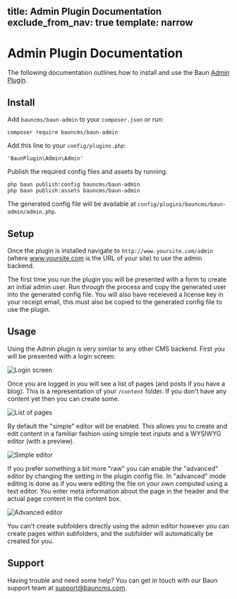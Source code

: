title: Admin Plugin Documentation
exclude_from_nav: true
template: narrow
----
# Admin Plugin Documentation

The following documentation outlines how to install and use the Baun [Admin Plugin](/plugins/admin).

## Install

Add `bauncms/baun-admin` to your `composer.json` or run:

    composer require bauncms/baun-admin

Add this line to your `config/plugins.php`:

    'BaunPlugin\Admin\Admin'

Publish the required config files and assets by running:

    php baun publish:config bauncms/baun-admin
    php baun publish:assets bauncms/baun-admin

The generated config file will be available at `config/plugins/bauncms/baun-admin/admin.php`.

## Setup

Once the plugin is installed navigate to `http://www.yoursite.com/admin` (where www.yoursite.com is
the URL of your site) to use the admin backend.

The first time you run the plugin you will be presented with a form to create an initial admin user. Run
through the process and copy the generated user into the generated config file. You will also have receieved
a license key in your receipt email, this must also be copied to the generated config file to use the plugin.

## Usage

Using the Admin plugin is very similar to any other CMS backend. First you will be presented with a login screen:

![Login screen](/themes/baun/img/plugins/screen-1.png)

Once you are logged in you will see a list of pages (and posts if you have a blog). This is a representation of your
`/content` folder. If you don't have any content yet then you can create some.

![List of pages](/themes/baun/img/plugins/screen-2.png)

By default the "simple" editor will be enabled. This allows you to create and edit content in a familiar fashion using
simple text inputs and a WYSIWYG editor (with a preview).

![Simple editor](/themes/baun/img/plugins/screen-3.png)

If you prefer something a bit more "raw" you can enable the "advanced" editor by changing the setting in the plugin
config file. In "advanced" mode editing is done as if you were editing the file on your own computed using a
text editor. You enter meta information about the page in the header and the actual page content in the content box.

![Advanced editor](/themes/baun/img/plugins/screen-4.png)

You can't create subfolders directly using the admin editor however you can create pages within subfolders, and the
subfolder will automatically be created for you.

## Support

Having trouble and need some help? You can get in touch with our Baun support team at
[support@bauncms.com](mailto:support@bauncms.com).